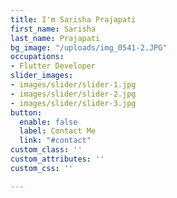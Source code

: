 ```yaml
---
title: I'm Sarisha Prajapati
first_name: Sarisha
last_name: Prajapati
bg_image: "/uploads/img_0541-2.JPG"
occupations:
- Flutter Developer
slider_images:
- images/slider/slider-1.jpg
- images/slider/slider-2.jpg
- images/slider/slider-3.jpg
button:
  enable: false
  label: Contact Me
  link: "#contact"
custom_class: ''
custom_attributes: ''
custom_css: ''

---
```

